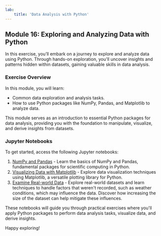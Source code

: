 ```yaml
---
lab:
    title: 'Data Analysis with Python'
---
```

## Module 16: Exploring and Analyzing Data with Python

In this exercise, you’ll embark on a journey to explore and analyze data using Python. Through hands-on exploration, you'll uncover insights and patterns hidden within datasets, gaining valuable skills in data analysis.

### Exercise Overview

In this module, you will learn:

- Common data exploration and analysis tasks.
- How to use Python packages like NumPy, Pandas, and Matplotlib to analyze data.

This module serves as an introduction to essential Python packages for data analysis, providing you with the foundation to manipulate, visualize, and derive insights from datasets.

### Jupyter Notebooks

To get started, access the following Jupyter notebooks:

1. [NumPy and Pandas](../notebook/16/1-numpy-and-pandas.ipynb) - Learn the basics of NumPy and Pandas, fundamental packages for scientific computing in Python.
2. [Visualizing Data with Matplotlib](../notebook/16/2-visualize-data.ipynb) - Explore data visualization techniques using Matplotlib, a versatile plotting library for Python.
3. [Examine Real-world Data](../notebook/16/) - Explore real-world datasets and learn techniques to handle factors that weren't recorded, such as weather conditions, which may influence the data. Discover how increasing the size of the dataset can help mitigate these influences.

These notebooks will guide you through practical exercises where you'll apply Python packages to perform data analysis tasks, visualize data, and derive insights.

Happy exploring!
